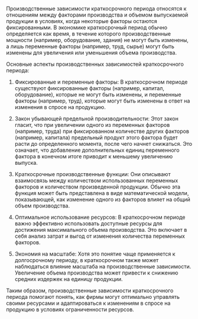 Производственные зависимости краткосрочного периода относятся к отношениям между факторами производства и объемом выпускаемой продукции в условиях, когда некоторые факторы остаются фиксированными. В экономике краткосрочный период обычно определяется как время, в течение которого производственные мощности (например, оборудование, здания) не могут быть изменены, а лишь переменные факторы (например, труд, сырье) могут быть изменены для увеличения или уменьшения объема производства.

Основные аспекты производственных зависимостей краткосрочного периода:

1. Фиксированные и переменные факторы: В краткосрочном периоде существуют фиксированные факторы (например, капитал, оборудование), которые не могут быть изменены, и переменные факторы (например, труд), которые могут быть изменены в ответ на изменения в спросе на продукцию.

2. Закон убывающей предельной производительности: Этот закон гласит, что при увеличении одного из переменных факторов (например, труда) при фиксированном количестве других факторов (например, капитала) предельный продукт этого фактора будет расти до определенного момента, после чего начнет снижаться. Это означает, что добавление дополнительных единиц переменного фактора в конечном итоге приводит к меньшему увеличению выпуска.

3. Краткосрочные производственные функции: Они описывают взаимосвязь между количеством использованных переменных факторов и количеством произведенной продукции. Обычно эта функция может быть представлена в виде математической модели, показывающей, как изменение одного из факторов влияет на общий объем производства.

4. Оптимальное использование ресурсов: В краткосрочном периоде важно эффективно использовать доступные ресурсы для достижения максимального объема производства. Это включает в себя анализ затрат и выгод от изменения количества переменных факторов.

5. Экономия на масштабе: Хотя это понятие чаще применяется к долгосрочному периоду, в краткосрочном также может наблюдаться влияние масштаба на производственные зависимости. Увеличение объема производства может привести к снижению средних издержек на единицу продукции.

Таким образом, производственные зависимости краткосрочного периода помогают понять, как фирмы могут оптимально управлять своими ресурсами и адаптироваться к изменениям в спросе на продукцию в условиях ограниченности ресурсов.